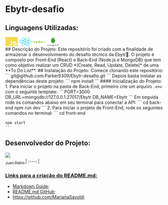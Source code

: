 # Ebytr-desafio
## Linguagens Utilizadas: 
<div>
  <img align="center" alt="juan-Js" height="30" width="40" src="https://raw.githubusercontent.com/devicons/devicon/master/icons/javascript/javascript-plain.svg">
  <img align="center" alt="juan-React" height="30" width="40" src="https://raw.githubusercontent.com/devicons/devicon/master/icons/react/react-original.svg">
  <img align="center" alt="juan-NodeJS" height="30" width="40" src="https://raw.githubusercontent.com/devicons/devicon/master/icons/nodejs/nodejs-plain-wordmark.svg">
  <img align="center" alt="juan-MongoDB" height="30" width="40" src="https://raw.githubusercontent.com/devicons/devicon/master/icons/mongodb/mongodb-original-wordmark.svg">
</div>
## Descrição do Projeto:
Este repositório foi criado com a finalidade de armazenar o desenvolvimento do desafio técnico da Ebytr🚀.
O projeto é composto por Front-End (React) e Back-End (Node.js e MongoDB) que tem como objetivo realizar um CRUD *(Create, Read, Update, Delete)* de uma **To Do List**.
## Instalação do Projeto:
Comece clonando este repositório:
```
git@github.com:Parker9309/Ebytr-desafio.git
```
Depois basta instalar as dependências deste projeto:
```
npm install
```
#### Inicialização do Projeto:
1. Para iniciar o projeto na pasta de Back-End, primeiro crie um arquivo <code>.env</code> com o seguinte template:
    ```
    PORT=3000
    DB_URL=mongodb://127.0.0.1:27017/Ebytr
    DB_NAME=Ebytr
    ```
    Em seguida rode os comandos abaixo em seu terminal para conectar a API:
    ```
    cd back-end
    npm run dev
    ```
2. Para iniciar o projeto de Front-End, rode os seguintes comandos no terminal:
    ```
    cd front-end
    
    npm start
    ```
    
## Desenvolvedor do Projeto:
[<img src="https://avatars.githubusercontent.com/u/78616965?v=4" width=110> <br> <sub> Juan Pablo </sub>](https://github.com/Parker9309)
| :---: |
<a href="https://www.linkedin.com/in/juan-pablo-martins-3bb90a198/" target="_blank">
  ### Links para a criação do README.md:
  - [Markdown Guide](https://www.markdownguide.org/basic-syntax/);
  - [README.md GitHub](https://dev.to/reginadiana/como-escrever-um-readme-md-sensacional-no-github-4509);
  - https://github.com/MarianaSavoldi













